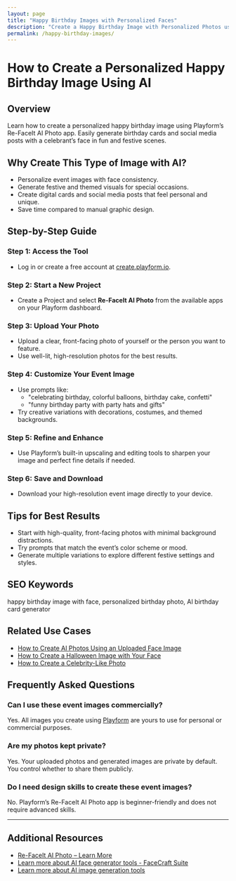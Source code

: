 ```yaml
---
layout: page
title: "Happy Birthday Images with Personalized Faces"
description: "Create a Happy Birthday Image with Personalized Photos using AI- Unlimited Free"
permalink: /happy-birthday-images/
---
```


# How to Create a Personalized Happy Birthday Image Using AI

## Overview

Learn how to create a personalized happy birthday image using Playform’s Re-FaceIt AI Photo app. Easily generate birthday cards and social media posts with a celebrant’s face in fun and festive scenes.

## Why Create This Type of Image with AI?

- Personalize event images with face consistency.
- Generate festive and themed visuals for special occasions.
- Create digital cards and social media posts that feel personal and unique.
- Save time compared to manual graphic design.

## Step-by-Step Guide

### Step 1: Access the Tool
- Log in or create a free account at [create.playform.io](https://create.playform.io).

### Step 2: Start a New Project
- Create a Project and select **Re-FaceIt AI Photo** from the available apps on your Playform dashboard.

### Step 3: Upload Your Photo
- Upload a clear, front-facing photo of yourself or the person you want to feature.
- Use well-lit, high-resolution photos for the best results.

### Step 4: Customize Your Event Image
- Use prompts like:
  - "celebrating birthday, colorful balloons, birthday cake, confetti"
  - "funny birthday party with party hats and gifts"
- Try creative variations with decorations, costumes, and themed backgrounds.

### Step 5: Refine and Enhance
- Use Playform’s built-in upscaling and editing tools to sharpen your image and perfect fine details if needed.

### Step 6: Save and Download
- Download your high-resolution event image directly to your device.

## Tips for Best Results

- Start with high-quality, front-facing photos with minimal background distractions.
- Try prompts that match the event’s color scheme or mood.
- Generate multiple variations to explore different festive settings and styles.

## SEO Keywords
happy birthday image with face, personalized birthday photo, AI birthday card generator

## Related Use Cases

- [How to Create AI Photos Using an Uploaded Face Image](./ai-photos.md)
- [How to Create a Halloween Image with Your Face](./halloween-image.md)
- [How to Create a Celebrity-Like Photo](./celebrity-like-photo.md)

## Frequently Asked Questions

### Can I use these event images commercially?
Yes. All images you create using [Playform](https://www.playform.io/ai-photo-generator) are yours to use for personal or commercial purposes.

### Are my photos kept private?
Yes. Your uploaded photos and generated images are private by default. You control whether to share them publicly.

### Do I need design skills to create these event images?
No. Playform’s Re-FaceIt AI Photo app is beginner-friendly and does not require advanced skills.

---

## Additional Resources

- [Re-FaceIt AI Photo – Learn More](https://www.playform.io/ai-photo-generator)
- [Learn more about AI face generator tools  - FaceCraft Suite](https://create.playform.io/face-craft)
- [Learn more about AI image generation tools](https://create.playform.io/ai-image-generators)
